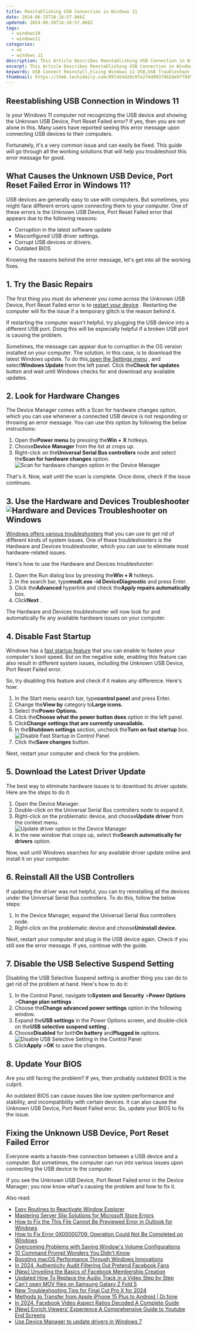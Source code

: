 ```yaml
---
title: Reestablishing USB Connection in Windows 11
date: 2024-06-25T16:16:57.866Z
updated: 2024-06-26T16:16:57.866Z
tags:
  - windows10
  - windows11
categories:
  - os
  - windows 11
description: This Article Describes Reestablishing USB Connection in Windows 11
excerpt: This Article Describes Reestablishing USB Connection in Windows 11
keywords: USB Connect Reinstall,Fixing Windows 11 USB,USB Troubleshoot Win11,USB Link Restore W11,Windows 11 USB Connection,USB Cable Reconnect Windows,USB PC Restoration Windows 11
thumbnail: https://thmb.techidaily.com/897a54d20c0fe274d0937962de97f84511515ba57539d3344fb75e1f209995c6.png
---
```


## Reestablishing USB Connection in Windows 11

 Is your Windows 11 computer not recognizing the USB device and showing the Unknown USB Device, Port Reset Failed error? If yes, then you are not alone in this. Many users have reported seeing this error message upon connecting USB devices to their computers.

 Fortunately, it's a very common issue and can easily be fixed. This guide will go through all the working solutions that will help you troubleshoot this error message for good.

## What Causes the Unknown USB Device, Port Reset Failed Error in Windows 11?

 USB devices are generally easy to use with computers. But sometimes, you might face different errors upon connecting them to your computer. One of these errors is the Unknown USB Device, Port Reset Failed error that appears due to the following reasons:

* Corruption in the latest software update
* Misconfigured USB driver settings.
* Corrupt USB devices or drivers.
* Outdated BIOS

 Knowing the reasons behind the error message, let's get into all the working fixes.

## 1\. Try the Basic Repairs

 The first thing you must do whenever you come across the Unknown USB Device, Port Reset Failed error is to [restart your device](https://www.makeuseof.com/windows-restart-methods/) . Restarting the computer will fix the issue if a temporary glitch is the reason behind it.

 If restarting the computer wasn't helpful, try plugging the USB device into a different USB port. Doing this will be especially helpful if a broken USB port is causing the problem.

 Sometimes, the message can appear due to corruption in the OS version installed on your computer. The solution, in this case, is to download the latest Windows update. To do this,[open the Settings menu](https://www.makeuseof.com/windows-ways-to-open-system-settings/) , and select**Windows Update** from the left panel. Click the**Check for updates** button and wait until Windows checks for and download any available updates.

## 2\. Look for Hardware Changes

 The Device Manager comes with a Scan for hardware changes option, which you can use whenever a connected USB device is not responding or throwing an error message. You can use this option by following the below instructions:

1. Open the**Power menu** by pressing the**Win + X** hotkeys.
2. Choose**Device Manager** from the list at crops up.
3. Right-click on the**Universal Serial Bus controllers** node and select the**Scan for hardware changes** option.  
![Scan for hardware changes option in the Device Manager](https://static1.makeuseofimages.com/wordpress/wp-content/uploads/2022/12/scan-for-hardware-changes-option.jpg)

 That's it. Now, wait until the scan is complete. Once done, check if the issue continues.

## 3\. Use the Hardware and Devices Troubleshooter ![Hardware and Devices Troubleshooter on Windows](https://static1.makeuseofimages.com/wordpress/wp-content/uploads/2022/09/Hardware-and-Devices-Troubleshooter-on-Windows.jpg)

[Windows offers various troubleshooters](https://www.makeuseof.com/windows-11-troubleshooters/) that you can use to get rid of different kinds of system issues. One of these troubleshooters is the Hardware and Devices troubleshooter, which you can use to eliminate most hardware-related issues.

Here's how to use the Hardware and Devices troubleshooter:

1. Open the Run dialog box by pressing the**Win + R** hotkeys.
2. In the search bar, type**msdt.exe** **\-id DeviceDiagnostic** and press Enter.
3. Click the**Advanced** hyperlink and check the**Apply repairs automatically** box.
4. Click**Next** .

 The Hardware and Devices troubleshooter will now look for and automatically fix any available hardware issues on your computer.

## 4\. Disable Fast Startup

 Windows has a [fast startup feature](https://www.makeuseof.com/what-is-windows-fast-startup-why-disable-it/) that you can enable to fasten your computer's boot speed. But on the negative side, enabling this feature can also result in different system issues, including the Unknown USB Device, Port Reset Failed error.

 So, try disabling this feature and check if it makes any difference. Here's how:

1. In the Start menu search bar, type**control panel** and press Enter.
2. Change the**View by** category to**Large icons.**
3. Select the**Power Options.**
4. Click the**Choose what the power button does** option in the left panel.
5. Click**Change** **settings that are currently unavailable.**
6. In the**Shutdown settings** section, uncheck the**Turn on fast startup** box.  
![Disable Fast Startup in Control Panel](https://static1.makeuseofimages.com/wordpress/wp-content/uploads/2022/10/Disable-Fast-Starup.jpg)
7. Click the**Save changes** button.

Next, restart your computer and check for the problem.

## 5\. Download the Latest Driver Update

 The best way to eliminate hardware issues is to download its driver update. Here are the steps to do it:

1. Open the Device Manager.
2. Double-click on the Universal Serial Bus controllers node to expand it.
3. Right-click on the problematic device, and choose**Update driver** from the context menu.  
![Update driver option in the Device Manager](https://static1.makeuseofimages.com/wordpress/wp-content/uploads/2022/12/update-driver-option.jpg)
4. In the new window that crops up, select the**Search automatically for drivers** option.

 Now, wait until Windows searches for any available driver update online and install it on your computer.

## 6\. Reinstall All the USB Controllers

 If updating the driver was not helpful, you can try reinstalling all the devices under the Universal Serial Bus controllers. To do this, follow the below steps:

1. In the Device Manager, expand the Universal Serial Bus controllers node.
2. Right-click on the problematic device and choose**Uninstall device.**

 Next, restart your computer and plug in the USB device again. Check if you still see the error message. If yes, continue with the guide.

## 7\. Disable the USB Selective Suspend Setting

 Disabling the USB Selective Suspend setting is another thing you can do to get rid of the problem at hand. Here's how to do it:

1. In the Control Panel, navigate to**System and Security** \>**Power Options** \>**Change plan settings** .
2. Choose the**Change advanced power settings** option in the following window.
3. Expand the**USB settings** in the Power Options screen, and double-click on the**USB selective suspend setting** .
4. Choose**Disabled** for both**On battery** and**Plugged in** options.  
![Disable USB Selective Setting in the Control Panel](https://static1.makeuseofimages.com/wordpress/wp-content/uploads/2022/12/disable-usb-selective-setting.jpg)
5. Click**Apply** \>**OK** to save the changes.

## 8\. Update Your BIOS

 Are you still facing the problem? If yes, then probably outdated BIOS is the culprit.

 An outdated BIOS can cause issues like low system performance and stability, and incompatibility with certain devices. It can also cause the Unknown USB Device, Port Reset Failed error. So, update your BIOS to fix the issue.

## Fixing the Unknown USB Device, Port Reset Failed Error

 Everyone wants a hassle-free connection between a USB device and a computer. But sometimes, the computer can run into various issues upon connecting the USB device to the computer.

 If you see the Unknown USB Device, Port Reset Failed error in the Device Manager; you now know what's causing the problem and how to fix it.


<ins class="adsbygoogle"
     style="display:block"
     data-ad-format="autorelaxed"
     data-ad-client="ca-pub-7571918770474297"
     data-ad-slot="1223367746"></ins>



<ins class="adsbygoogle"
     style="display:block"
     data-ad-client="ca-pub-7571918770474297"
     data-ad-slot="8358498916"
     data-ad-format="auto"
     data-full-width-responsive="true"></ins>

<span class="atpl-alsoreadstyle">Also read:</span>
<div><ul>
<li><a href="https://win11-tips.techidaily.com/easy-routines-to-reactivate-window-explorer/"><u>Easy Routines to Reactivate Window Explorer</u></a></li>
<li><a href="https://win11-tips.techidaily.com/mastering-server-slip-solutions-for-microsoft-store-errors/"><u>Mastering Server Slip Solutions for Microsoft Store Errors</u></a></li>
<li><a href="https://win11-tips.techidaily.com/how-to-fix-the-this-file-cannot-be-previewed-error-in-outlook-for-windows/"><u>How to Fix the This File Cannot Be Previewed Error in Outlook for Windows</u></a></li>
<li><a href="https://win11-tips.techidaily.com/how-to-fix-error-0x00000709-operation-could-not-be-completed-on-windows/"><u>How to Fix Error 0X00000709: Operation Could Not Be Completed on Windows</u></a></li>
<li><a href="https://win11-tips.techidaily.com/overcoming-problems-with-saving-windows-volume-configurations/"><u>Overcoming Problems with Saving Window's Volume Configurations</u></a></li>
<li><a href="https://win11-tips.techidaily.com/1719309134944-10-command-prompt-wonders-you-didnt-know/"><u>10 Command Prompt Wonders You Didn’t Know</u></a></li>
<li><a href="https://win11-tips.techidaily.com/boosting-macos-performance-through-windows-innovations/"><u>Boosting macOS Performance Through Windows Innovations</u></a></li>
<li><a href="https://facebook-videos.techidaily.com/in-2024-authenticity-audit-filtering-out-pretend-facebook-fans/"><u>In 2024, Authenticity Audit  Filtering Out Pretend Facebook Fans</u></a></li>
<li><a href="https://facebook-video-content.techidaily.com/new-unveiling-the-basics-of-facebook-membership-creation/"><u>[New] Unveiling the Basics of Facebook Membership Creation</u></a></li>
<li><a href="https://audio-shaping.techidaily.com/updated-how-to-replace-the-audio-track-in-a-video-step-by-step/"><u>Updated How To Replace the Audio Track in a Video Step by Step</u></a></li>
<li><a href="https://phone-solutions.techidaily.com/can-t-open-mov-files-on-samsung-galaxy-z-fold-5-by-aiseesoft-video-converter-play-mov-on-android/"><u>Can't open MOV files on Samsung Galaxy Z Fold 5</u></a></li>
<li><a href="https://video-creation-software.techidaily.com/new-troubleshooting-tips-for-final-cut-pro-x-for-2024/"><u>New Troubleshooting Tips for Final Cut Pro X for 2024</u></a></li>
<li><a href="https://iphone-transfer.techidaily.com/methods-to-transfer-from-apple-iphone-15-plus-to-android-drfone-by-drfone-transfer-from-ios/"><u>Methods to Transfer from Apple iPhone 15 Plus to Android | Dr.fone</u></a></li>
<li><a href="https://ai-vdieo-software.techidaily.com/in-2024-facebook-video-aspect-ratios-decoded-a-complete-guide/"><u>In 2024, Facebook Video Aspect Ratios Decoded A Complete Guide</u></a></li>
<li><a href="https://youtube-docs.techidaily.com/nrich-viewers-experience-a-comprehensive-guide-to-youtube-end-screens/"><u>[New] Enrich Viewers' Experience  A Comprehensive Guide to Youtube End Screens</u></a></li>
<li><a href="https://techidaily.com/use-device-manager-to-update-drivers-in-windows-7-by-drivereasy-guide/"><u>Use Device Manager to update drivers in Windows 7</u></a></li>
</ul></div>
